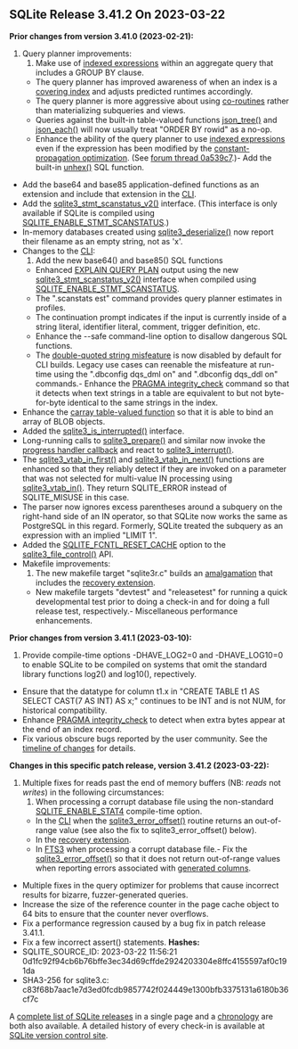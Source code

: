 ## SQLite Release 3\.41\.2 On 2023\-03\-22

**Prior changes from version 3\.41\.0 (2023\-02\-21\):**


1. Query planner improvements:
	1. Make use of [indexed expressions](../expridx.html) within an aggregate query that
	 includes a GROUP BY clause.
	 - The query planner has improved awareness of when an index is
	 a [covering index](../queryplanner.html#covidx) and adjusts predicted runtimes accordingly.
	 - The query planner is more aggressive about using [co\-routines](../optoverview.html#coroutines) rather
	 than materializing subqueries and views.
	 - Queries against the built\-in table\-valued functions [json\_tree()](../json1.html#jtree) and
	 [json\_each()](../json1.html#jeach) will now usually treat "ORDER BY rowid" as a no\-op.
	 - Enhance the ability of the query planner to use [indexed expressions](../expridx.html)
	 even if the expression has been modified by the
	 [constant\-propagation optimization](../optoverview.html#constprop).
	 (See [forum thread 0a539c7](https://sqlite.org/forum/forumpost/0a539c76db3b9e29).)- Add the built\-in [unhex()](../lang_corefunc.html#unhex) SQL function.
- Add the base64 and base85 application\-defined functions as an extension and
 include that extension in the [CLI](../cli.html).
- Add the [sqlite3\_stmt\_scanstatus\_v2()](../c3ref/stmt_scanstatus.html) interface. (This interface is only
 available if SQLite is compiled using [SQLITE\_ENABLE\_STMT\_SCANSTATUS](../compile.html#enable_stmt_scanstatus).)
- In\-memory databases created using [sqlite3\_deserialize()](../c3ref/deserialize.html) now report their
 filename as an empty string, not as 'x'.
- Changes to the [CLI](../cli.html):
	1. Add the new base64() and base85() SQL functions
	 - Enhanced [EXPLAIN QUERY PLAN](../eqp.html) output using the new [sqlite3\_stmt\_scanstatus\_v2()](../c3ref/stmt_scanstatus.html)
	 interface when compiled using [SQLITE\_ENABLE\_STMT\_SCANSTATUS](../compile.html#enable_stmt_scanstatus).
	 - The ".scanstats est" command provides query planner estimates in profiles.
	 - The continuation prompt indicates if the input is currently inside of a
	 string literal, identifier literal, comment, trigger definition, etc.
	 - Enhance the \-\-safe command\-line option to disallow dangerous SQL functions.
	 - The [double\-quoted string misfeature](../quirks.html#dblquote) is now disabled by default for CLI
	 builds. Legacy use cases can reenable the misfeature at run\-time using
	 the ".dbconfig dqs\_dml on" and ".dbconfig dqs\_ddl on"
	 commands.- Enhance the [PRAGMA integrity\_check](../pragma.html#pragma_integrity_check) command so that it detects when text strings in
 a table are equivalent to but not byte\-for\-byte identical to the same strings in the index.
- Enhance the [carray table\-valued function](../carray.html) so that it is able to bind an array of
 BLOB objects.
- Added the [sqlite3\_is\_interrupted()](../c3ref/interrupt.html) interface.
- Long\-running calls to [sqlite3\_prepare()](../c3ref/prepare.html) and similar now invoke the
 [progress handler callback](../c3ref/progress_handler.html) and react to [sqlite3\_interrupt()](../c3ref/interrupt.html).
- The [sqlite3\_vtab\_in\_first()](../c3ref/vtab_in_first.html) and [sqlite3\_vtab\_in\_next()](../c3ref/vtab_in_first.html) functions are enhanced so that
 they reliably detect if they are invoked on a parameter that was not selected for
 multi\-value IN processing using [sqlite3\_vtab\_in()](../c3ref/vtab_in.html).
 They return SQLITE\_ERROR instead of SQLITE\_MISUSE in this case.
- The parser now ignores excess parentheses around a subquery on the right\-hand side
 of an IN operator, so that SQLite now works the same as PostgreSQL in this regard.
 Formerly, SQLite treated the subquery as an expression with an implied "LIMIT 1".
- Added the [SQLITE\_FCNTL\_RESET\_CACHE](../c3ref/c_fcntl_begin_atomic_write.html#sqlitefcntlresetcache) option to the [sqlite3\_file\_control()](../c3ref/file_control.html) API.
- Makefile improvements:
	1. The new makefile target "sqlite3r.c" builds an [amalgamation](../amalgamation.html) that includes
	 the [recovery extension](../recovery.html).
	 - New makefile targets "devtest" and "releasetest" for running a
	 quick developmental test prior to doing a check\-in and for doing a full
	 release test, respectively.- Miscellaneous performance enhancements.


**Prior changes from version 3\.41\.1 (2023\-03\-10\):**


1. Provide compile\-time options \-DHAVE\_LOG2\=0 and \-DHAVE\_LOG10\=0 to enable SQLite to be
 compiled on systems that omit the standard library functions log2() and log10(), repectively.
- Ensure that the datatype for column t1\.x in 
 "CREATE TABLE t1 AS SELECT CAST(7 AS INT) AS x;" continues to be INT and is not NUM,
 for historical compatibility.
- Enhance [PRAGMA integrity\_check](../pragma.html#pragma_integrity_check) to detect when extra bytes appear at the end of an
 index record.
- Fix various obscure bugs reported by the user community. See the
 [timeline of changes](https://sqlite.org/src/timeline?from=version-3.41.0&to=version-3.41.1)
 for details.


**Changes in this specific patch release, version 3\.41\.2 (2023\-03\-22\):**


1. Multiple fixes for reads past the end of memory buffers
 (NB: *reads* not *writes*) in the following circumstances:
	1. When processing a corrupt database file using the non\-standard
	 [SQLITE\_ENABLE\_STAT4](../compile.html#enable_stat4) compile\-time option.
	 - In the [CLI](../cli.html) when the [sqlite3\_error\_offset()](../c3ref/errcode.html) routine returns an out\-of\-range value
	 (see also the fix to sqlite3\_error\_offset() below).
	 - In the [recovery extension](../recovery.html).
	 - In [FTS3](../fts3.html) when processing a corrupt database file.- Fix the [sqlite3\_error\_offset()](../c3ref/errcode.html) so that it does not return out\-of\-range values when
 reporting errors associated with [generated columns](../gencol.html).
- Multiple fixes in the query optimizer for problems that cause incorrect
 results for bizarre, fuzzer\-generated queries.
- Increase the size of the reference counter in the page cache object to 64 bits to
 ensure that the counter never overflows.
- Fix a performance regression caused by a bug fix in patch release 3\.41\.1\.
- Fix a few incorrect assert() statements.
**Hashes:**
- SQLITE\_SOURCE\_ID: 2023\-03\-22 11:56:21 0d1fc92f94cb6b76bffe3ec34d69cffde2924203304e8ffc4155597af0c191da
- SHA3\-256 for sqlite3\.c: c83f68b7aac1e7d3ed0fcdb9857742f024449e1300bfb3375131a6180b36cf7c



A [complete list of SQLite releases](../changes.html)
 in a single page and a [chronology](../chronology.html) are both also available.
 A detailed history of every
 check\-in is available at
 [SQLite version control site](https://www.sqlite.org/src/timeline).






